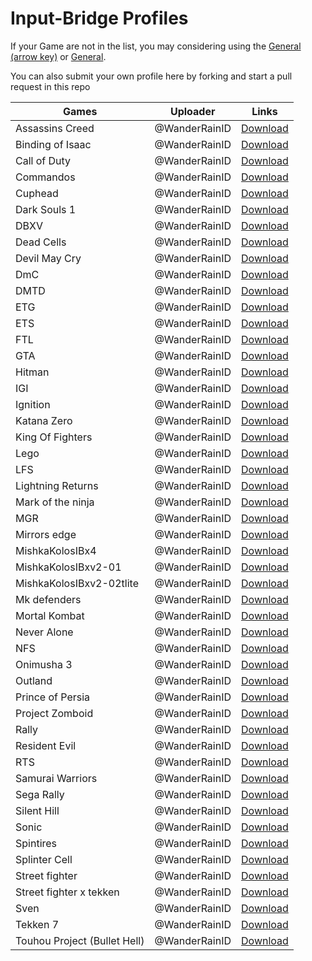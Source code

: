 # Input-Bridge Profiles

If your Game are not in the list, you may considering using the [General (arrow key)](https://raw.githubusercontent.com/olegos2/mobox/main/components/Input-Bridge-Profiles/General(arrow).ibp.7z) or [General](https://raw.githubusercontent.com/olegos2/mobox/main/components/Input-Bridge-Profiles/General.ibp.7z).

You can also submit your own profile here by forking and start a pull request in this repo

|       Games                     |   Uploader   |                                                             Links                                                                                  |
|---------------------------------|--------------|----------------------------------------------------------------------------------------------------------------------------------------------------|
|Assassins Creed                  |@WanderRainID |[Download](https://raw.githubusercontent.com/olegos2/mobox/main/components/Input-Bridge-Profiles/Assassins%20Creed.ibp.7z)                     |
|Binding of Isaac                 |@WanderRainID |[Download](https://raw.githubusercontent.com/olegos2/mobox/main/components/Input-Bridge-Profiles/Binding%20of%20Isaac.ibp.7z)                  |
|Call of Duty                     |@WanderRainID |[Download](https://raw.githubusercontent.com/olegos2/mobox/main/components/Input-Bridge-Profiles/Call%20of%20Duty.ibp.7z)                      |
|Commandos                        |@WanderRainID |[Download](https://raw.githubusercontent.com/olegos2/mobox/main/components/Input-Bridge-Profiles/Commandos.ibp.7z)                             |
|Cuphead                          |@WanderRainID |[Download](https://raw.githubusercontent.com/olegos2/mobox/main/components/Input-Bridge-Profiles/Cuphead%20.ibp.7z)                            |
|Dark Souls 1                     |@WanderRainID |[Download](https://raw.githubusercontent.com/olegos2/mobox/main/components/Input-Bridge-Profiles/Dark%20Souls%201.ibp.7z)                      |
|DBXV                             |@WanderRainID |[Download](https://raw.githubusercontent.com/olegos2/mobox/main/components/Input-Bridge-Profiles/DBXV.ibp.7z)                                  |
|Dead Cells                       |@WanderRainID |[Download](https://raw.githubusercontent.com/olegos2/mobox/main/components/Input-Bridge-Profiles/Dead%20Cells.ibp.7z)                          |
|Devil May Cry                    |@WanderRainID |[Download](https://raw.githubusercontent.com/olegos2/mobox/main/components/Input-Bridge-Profiles/Devil%20May%20Cry.ibp.7z)                     |
|DmC                              |@WanderRainID |[Download](https://raw.githubusercontent.com/olegos2/mobox/main/components/Input-Bridge-Profiles/DmC.ibp.7z)                                   |
|DMTD                             |@WanderRainID |[Download](https://raw.githubusercontent.com/olegos2/mobox/main/components/Input-Bridge-Profiles/DMTD.ibp.7z)                                  |
|ETG                              |@WanderRainID |[Download](https://raw.githubusercontent.com/olegos2/mobox/main/components/Input-Bridge-Profiles/ETG.ibp.7z)                                   |
|ETS                              |@WanderRainID |[Download](https://raw.githubusercontent.com/olegos2/mobox/main/components/Input-Bridge-Profiles/ETS.ibp.7z)                                   |
|FTL                              |@WanderRainID |[Download](https://raw.githubusercontent.com/olegos2/mobox/main/components/Input-Bridge-Profiles/FTL.ibp.7z)                                   |
|GTA                              |@WanderRainID |[Download](https://raw.githubusercontent.com/olegos2/mobox/main/components/Input-Bridge-Profiles/GTA.ibp.7z)                                   |
|Hitman                           |@WanderRainID |[Download](https://raw.githubusercontent.com/olegos2/mobox/main/components/Input-Bridge-Profiles/Hitman.ibp.7z)                                |
|IGI                              |@WanderRainID |[Download](https://raw.githubusercontent.com/olegos2/mobox/main/components/Input-Bridge-Profiles/IGI.ibp.7z)                                   |
|Ignition                         |@WanderRainID |[Download](https://raw.githubusercontent.com/olegos2/mobox/main/components/Input-Bridge-Profiles/Ignition.ibp.7z)                              |
|Katana Zero                      |@WanderRainID |[Download](https://raw.githubusercontent.com/olegos2/mobox/main/components/Input-Bridge-Profiles/Katana%20Zero.ibp.7z)                         |
|King Of Fighters                 |@WanderRainID |[Download](https://raw.githubusercontent.com/olegos2/mobox/main/components/Input-Bridge-Profiles/King%20Of%20Fighters.ibp.7z)                  |
|Lego                             |@WanderRainID |[Download](https://raw.githubusercontent.com/olegos2/mobox/main/components/Input-Bridge-Profiles/Lego.ibp.7z)                                  |
|LFS                              |@WanderRainID |[Download](https://raw.githubusercontent.com/olegos2/mobox/main/components/Input-Bridge-Profiles/LFS.ibp.7z)                                   |
|Lightning Returns                |@WanderRainID |[Download](https://raw.githubusercontent.com/olegos2/mobox/main/components/Input-Bridge-Profiles/Lightning%20Returns.ibp.7z)                   |
|Mark of the ninja                |@WanderRainID |[Download](https://raw.githubusercontent.com/olegos2/mobox/main/components/Input-Bridge-Profiles/Mark%20of%20the%20ninja.ibp.7z)               |
|MGR                              |@WanderRainID |[Download](https://raw.githubusercontent.com/olegos2/mobox/main/components/Input-Bridge-Profiles/MGR.ibp.7z)                                   |
|Mirrors edge                     |@WanderRainID |[Download](https://raw.githubusercontent.com/olegos2/mobox/main/components/Input-Bridge-Profiles/Mirrors%20edge.ibp.7z)                        |
|MishkaKolosIBx4                  |@WanderRainID |[Download](https://raw.githubusercontent.com/olegos2/mobox/main/components/Input-Bridge-Profiles/MishkaKolosIBx4.ibp.7z)                       |
|MishkaKolosIBxv2-01              |@WanderRainID |[Download](https://raw.githubusercontent.com/olegos2/mobox/main/components/Input-Bridge-Profiles/MishkaKolosIBxv2-01.ibp.7z)                   |
|MishkaKolosIBxv2-02tlite         |@WanderRainID |[Download](https://raw.githubusercontent.com/olegos2/mobox/main/components/Input-Bridge-Profiles/MishkaKolosIBxv2-02tlite.ibp.7z)              |
|Mk defenders                     |@WanderRainID |[Download](https://raw.githubusercontent.com/olegos2/mobox/main/components/Input-Bridge-Profiles/Mk%20defenders.ibp.7z)                        |
|Mortal Kombat                    |@WanderRainID |[Download](https://raw.githubusercontent.com/olegos2/mobox/main/components/Input-Bridge-Profiles/Mortal%20Kombat.ibp.7z)                       |
|Never Alone                      |@WanderRainID |[Download](https://raw.githubusercontent.com/olegos2/mobox/main/components/Input-Bridge-Profiles/Never%20Alone.ibp.7z)                         |
|NFS                              |@WanderRainID |[Download](https://raw.githubusercontent.com/olegos2/mobox/main/components/Input-Bridge-Profiles/NFS.ibp.7z)                                   |
|Onimusha 3                       |@WanderRainID |[Download](https://raw.githubusercontent.com/olegos2/mobox/main/components/Input-Bridge-Profiles/Onimusha%203.ibp.7z)                          |
|Outland                          |@WanderRainID |[Download](https://raw.githubusercontent.com/olegos2/mobox/main/components/Input-Bridge-Profiles/Outland.ibp.7z)                               |
|Prince of Persia                 |@WanderRainID |[Download](https://raw.githubusercontent.com/olegos2/mobox/main/components/Input-Bridge-Profiles/Prince%20of%20Persia.ibp.7z)                  |
|Project Zomboid                  |@WanderRainID |[Download](https://raw.githubusercontent.com/olegos2/mobox/main/components/Input-Bridge-Profiles/Project%20Zomboid%20.ibp.7z)                  |
|Rally                            |@WanderRainID |[Download](https://raw.githubusercontent.com/olegos2/mobox/main/components/Input-Bridge-Profiles/Rally.ibp.7z)                                 |
|Resident Evil                    |@WanderRainID |[Download](https://raw.githubusercontent.com/olegos2/mobox/main/components/Input-Bridge-Profiles/Resident%20Evil%20.ibp.7z)                    |
|RTS                              |@WanderRainID |[Download](https://raw.githubusercontent.com/olegos2/mobox/main/components/Input-Bridge-Profiles/RTS.ibp.7z)                                   |
|Samurai Warriors                 |@WanderRainID |[Download](https://raw.githubusercontent.com/olegos2/mobox/main/components/Input-Bridge-Profiles/Samurai%20Warriors%20.ibp.7z)                 |
|Sega Rally                       |@WanderRainID |[Download](https://raw.githubusercontent.com/olegos2/mobox/main/components/Input-Bridge-Profiles/Sega%20Rally.ibp.7z)                          |
|Silent Hill                      |@WanderRainID |[Download](https://raw.githubusercontent.com/olegos2/mobox/main/components/Input-Bridge-Profiles/Silent%20Hill.ibp.7z)                         |
|Sonic                            |@WanderRainID |[Download](https://raw.githubusercontent.com/olegos2/mobox/main/components/Input-Bridge-Profiles/Sonic.ibp.7z)                                 |
|Spintires                        |@WanderRainID |[Download](https://raw.githubusercontent.com/olegos2/mobox/main/components/Input-Bridge-Profiles/Spintires.ibp.7z)                             |
|Splinter Cell                    |@WanderRainID |[Download](https://raw.githubusercontent.com/olegos2/mobox/main/components/Input-Bridge-Profiles/Splinter%20Cell.ibp.7z)                       |
|Street fighter                   |@WanderRainID |[Download](https://raw.githubusercontent.com/olegos2/mobox/main/components/Input-Bridge-Profiles/Street%20fighter.ibp.7z)                      |
|Street fighter x tekken          |@WanderRainID |[Download](https://raw.githubusercontent.com/olegos2/mobox/main/components/Input-Bridge-Profiles/Street%20fighterx%20tekken.ibp.7z)            |
|Sven                             |@WanderRainID |[Download](https://raw.githubusercontent.com/olegos2/mobox/main/components/Input-Bridge-Profiles/Sven.ibp.7z)                                  |
|Tekken 7                         |@WanderRainID |[Download](https://raw.githubusercontent.com/olegos2/mobox/main/components/Input-Bridge-Profiles/Tekken%207.ibp.7z)                            |
|Touhou Project (Bullet Hell)     |@WanderRainID |[Download](https://raw.githubusercontent.com/olegos2/mobox/main/components/Input-Bridge-Profiles/Touhou%20Project%20(Bullet%20Hell).ibp.7z)    |






















